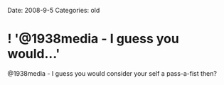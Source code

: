 Date: 2008-9-5
Categories: old

# ! '@1938media - I guess you would...'

@1938media - I guess you would consider your self a pass-a-fist then?
